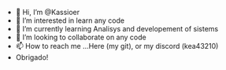 - 👋 Hi, I’m @Kassioer
- 👀 I’m interested in learn any code
- 🌱 I’m currently learning Analisys and developement of sistems
- 💞️ I’m looking to collaborate on any code
- 📫 How to reach me ...Here (my git), or my discord (kea43210)
- Obrigado!
<!---
Kassioer/Kassioer is a ✨ special ✨ repository because its `README.md` (this file) appears on your GitHub profile.
You can click the Preview link to take a look at your changes.
--->
